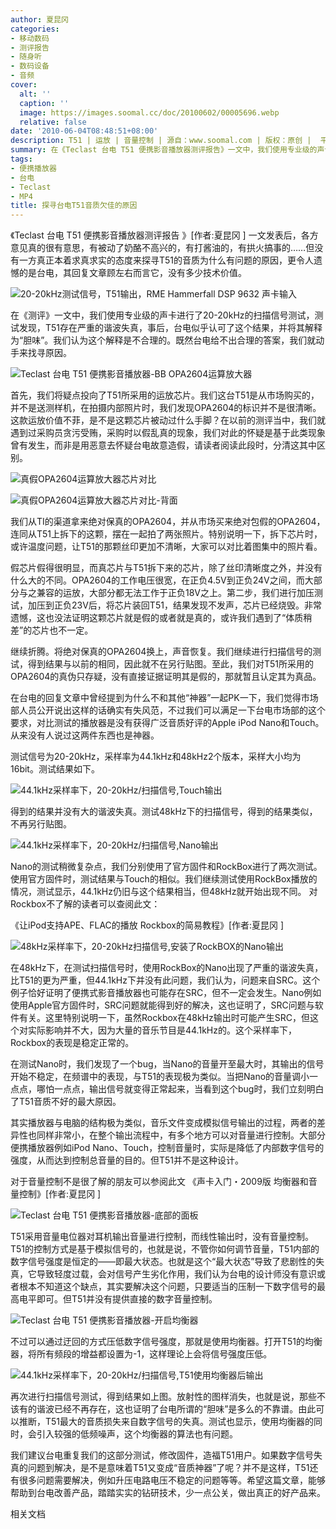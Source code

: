 ```yaml
---
author: 夏昆冈
categories:
- 移动数码
- 测评报告
- 随身听
- 数码设备
- 音频
cover:
  alt: ''
  caption: ''
  image: https://images.soomal.cc/doc/20100602/00005696.webp
  relative: false
date: '2010-06-04T08:48:51+08:00'
description: T51 | 运放 | 音量控制 | 源自：www.soomal.com | 版权：原创 |  平均/总评分：09.63/1107
summary: 在《Teclast 台电 T51 便携影音播放器测评报告》一文中，我们使用专业级的声卡进行了20-20kHz的扫描信号测试，测试发现，T51存在严重的谐波失真，事后，台电似乎认可了这个结果，并将其解释为“胆味”。我们认为这个解释是不合理的。既然台电给不出合理的答案，我们就动手来找寻原因。
tags:
- 便携播放器
- 台电
- Teclast
- MP4
title: 探寻台电T51音质欠佳的原因
---
```


《Teclast 台电 T51 便携影音播放器测评报告 》[作者:夏昆冈 ]
一文发表后，各方意见真的很有意思，有被动了奶酪不高兴的，有打酱油的，有拱火搞事的……但没有一方真正本着求真求实的态度来探寻T51的音质为什么有问题的原因，更令人遗憾的是台电，其回复文章顾左右而言它，没有多少技术价值。



![20-20kHz测试信号，T51输出，RME Hammerfall DSP 9632 声卡输入](https://images.soomal.cc/doc/20100509/00005354.webp)



在《测评》一文中，我们使用专业级的声卡进行了20-20kHz的扫描信号测试，测试发现，T51存在严重的谐波失真，事后，台电似乎认可了这个结果，并将其解释为“胆味”。我们认为这个解释是不合理的。既然台电给不出合理的答案，我们就动手来找寻原因。



![Teclast 台电 T51 便携影音播放器-BB OPA2604运算放大器](https://images.soomal.cc/doc/20100428/00005204.webp)



首先，我们将疑点投向了T51所采用的运放芯片。我们这台T51是从市场购买的，并不是送测样机，在拍摄内部照片时，我们发现OPA2604的标识并不是很清晰。这款运放价值不菲，是不是这颗芯片被动过什么手脚？在以前的测评当中，我们就遇到过采购员贪污受贿，采购时以假乱真的现象，我们对此的怀疑是基于此类现象曾有发生，而非是用恶意去怀疑台电故意造假，请读者阅读此段时，分清这其中区别。



![真假OPA2604运算放大器芯片对比](https://images.soomal.cc/doc/20100602/00005691.webp)



![真假OPA2604运算放大器芯片对比-背面](https://images.soomal.cc/doc/20100602/00005692.webp)



我们从TI的渠道拿来绝对保真的OPA2604，并从市场买来绝对包假的OPA2604，连同从T51上拆下的这颗，摆在一起拍了两张照片。特别说明一下，拆下芯片时，或许温度问题，让T51的那颗丝印更加不清晰，大家可以对比着图集中的照片看。



假芯片假得很明显，而真芯片与T51拆下来的芯片，除了丝印清晰度之外，并没有什么大的不同。OPA2604的工作电压很宽，在正负4.5V到正负24V之间，而大部分与之兼容的运放，大部分都无法工作于正负18V之上。第二步，我们进行加压测试，加压到正负23V后，将芯片装回T51，结果发现不发声，芯片已经烧毁。非常遗憾，这也没法证明这颗芯片就是假的或者就是真的，或许我们遇到了“体质稍差”的芯片也不一定。



继续折腾。将绝对保真的OPA2604换上，声音恢复。我们继续进行扫描信号的测试，得到结果与以前的相同，因此就不在另行贴图。至此，我们对T51所采用的OPA2604的真伪只存疑，没有直接证据证明其是假的，那就暂且认定其为真品。



在台电的回复文章中曾经提到为什么不和其他“神器”一起PK一下，我们觉得市场部人员公开说出这样的话确实有失风范，不过我们可以满足一下台电市场部的这个要求，对比测试的播放器是没有获得广泛音质好评的Apple 
iPod Nano和Touch。从来没有人说过这两件东西也是神器。



测试信号为20-20kHz，采样率为44.1kHz和48kHz2个版本，采样大小均为16bit。测试结果如下。



![44.1kHz采样率下，20-20kHz/扫描信号,Touch输出](https://images.soomal.cc/doc/20100602/00005695.webp)



得到的结果并没有大的谐波失真。测试48kHz下的扫描信号，得到的结果类似，不再另行贴图。



![44.1kHz采样率下，20-20kHz/扫描信号,Nano输出](https://images.soomal.cc/doc/20100602/00005693.webp)



Nano的测试稍微复杂点，我们分别使用了官方固件和RockBox进行了两次测试。使用官方固件时，测试结果与Touch的相似。我们继续测试使用RockBox播放的情况，测试显示，44.1kHz仍旧与这个结果相当，但48kHz就开始出现不同。
对Rockbox不了解的读者可以查阅此文：



《让iPod支持APE、FLAC的播放 Rockbox的简易教程》[作者:夏昆冈 ]



![48kHz采样率下，20-20kHz扫描信号,安装了RockBOX的Nano输出](https://images.soomal.cc/doc/20100602/00005694.webp)



在48kHz下，在测试扫描信号时，使用RockBox的Nano出现了严重的谐波失真，比T51的更为严重，但44.1kHz下并没有此问题，我们认为，问题来自SRC。这个例子恰好证明了便携式影音播放器也可能存在SRC，但不一定会发生。Nano例如使用Apple官方固件时，SRC问题就能得到好的解决，这也证明了，SRC问题与软件有关。这里特别说明一下，虽然Rockbox在48kHz输出时可能产生SRC，但这个对实际影响并不大，因为大量的音乐节目是44.1kHz的。这个采样率下，Rockbox的表现是稳定正常的。



在测试Nano时，我们发现了一个bug，当Nano的音量开至最大时，其输出的信号开始不稳定，在频谱中的表现，与T51的表现极为类似。当把Nano的音量调小一点点，哪怕一点点，输出信号就变得正常起来，当看到这个bug时，我们立刻明白了T51音质不好的最大原因。



其实播放器与电脑的结构极为类似，音乐文件变成模拟信号输出的过程，两者的差异性也同样非常小，在整个输出流程中，有多个地方可以对音量进行控制。大部分便携播放器例如iPod Nano、Touch，控制音量时，实际是降低了内部数字信号的强度，从而达到控制总音量的目的。但T51并不是这种设计。



对于音量控制不是很了解的朋友可以参阅此文
《声卡入门・2009版 均衡器和音量控制》[作者:夏昆冈 ]



![Teclast 台电 T51 便携影音播放器-底部的面板](https://images.soomal.cc/doc/20100428/00005194.webp)



T51采用音量电位器对耳机输出音量进行控制，而线性输出时，没有音量控制。T51的控制方式是基于模拟信号的，也就是说，不管你如何调节音量，T51内部的数字信号强度是恒定的――即最大状态。也就是这个“最大状态”导致了悲剧性的失真，它导致轻度过载，会对信号产生劣化作用，我们认为台电的设计师没有意识或者根本不知道这个缺点，其实要解决这个问题，只要适当的压制一下数字信号的最高电平即可。但T51并没有提供直接的数字音量控制。



![Teclast 台电 T51 便携影音播放器-开启均衡器](https://images.soomal.cc/doc/20100602/00005696.webp)



不过可以通过迂回的方式压低数字信号强度，那就是使用均衡器。打开T51的均衡器，将所有频段的增益都设置为-1，这样理论上会将信号强度压低。



![44.1kHz采样率下，20-20kHz/扫描信号,T51使用均衡器后输出](https://images.soomal.cc/doc/20100602/00005697.webp)



再次进行扫描信号测试，得到结果如上图。放射性的图样消失，也就是说，那些不该有的谐波已经不再存在，这也证明了台电所谓的“胆味”是多么的不靠谱。由此可以推断，T51最大的音质损失来自数字信号的失真。测试也显示，使用均衡器的同时，会引入较强的低频噪声，这个均衡器的算法也有问题。



我们建议台电重复我们的这部分测试，修改固件，造福T51用户。如果数字信号失真的问题到解决，是不是意味着T51又变成“音质神器”了呢？并不是这样，T51还有很多问题需要解决，例如升压电路电压不稳定的问题等等。希望这篇文章，能够帮助到台电改善产品，踏踏实实的钻研技术，少一点公关，做出真正的好产品来。



相关文档